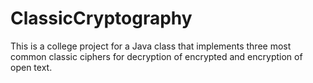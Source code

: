 # ClassicCryptography
This is a college project for a Java class that implements three most common classic ciphers for decryption of encrypted and encryption of open text.
